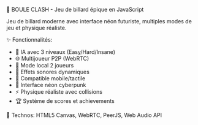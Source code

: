 🎱 BOULE CLASH - Jeu de billard épique en JavaScript

Jeu de billard moderne avec interface néon futuriste, multiples modes de jeu et physique réaliste.

✨ Fonctionnalités:
- 🤖 IA avec 3 niveaux (Easy/Hard/Insane)  
- 🌐 Multijoueur P2P (WebRTC)
- 👥 Mode local 2 joueurs
- 🎵 Effets sonores dynamiques
- 📱 Compatible mobile/tactile
- 🎨 Interface néon cyberpunk
- ⚡ Physique réaliste avec collisions
- 🏆 Système de scores et achievements

🚀 Technos: HTML5 Canvas, WebRTC, PeerJS, Web Audio API
